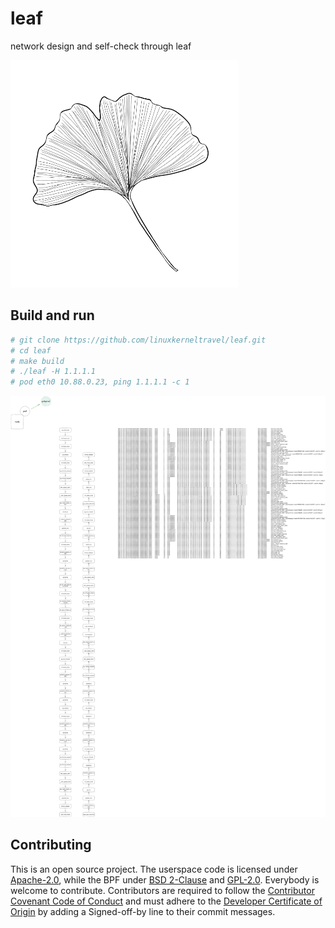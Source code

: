 # leaf

network design and self-check through leaf

![](logo.png)
## Build and run
```bash
# git clone https://github.com/linuxkerneltravel/leaf.git
# cd leaf
# make build
# ./leaf -H 1.1.1.1
# pod eth0 10.88.0.23, ping 1.1.1.1 -c 1
```
![](pod2external.png)

## Contributing

This is an open source project. The userspace code is licensed under
[Apache-2.0](LICENSE), while the BPF under [BSD 2-Clause](bpf/LICENSE.BSD-2-Clause)
and [GPL-2.0](bpf/LICENSE.GPL-2.0). Everybody is welcome to contribute.
Contributors are required to follow the [Contributor Covenant Code of
Conduct](https://www.contributor-covenant.org/version/1/4/code-of-conduct/) and
must adhere to the [Developer Certificate of
Origin](https://developercertificate.org/) by adding a Signed-off-by line to
their commit messages.
